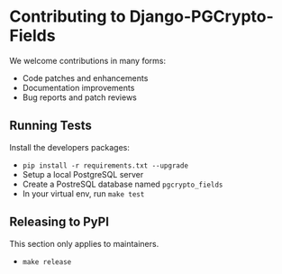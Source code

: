 # Contributing to Django-PGCrypto-Fields

We welcome contributions in many forms:

* Code patches and enhancements
* Documentation improvements
* Bug reports and patch reviews

## Running Tests

Install the developers packages:

* `pip install -r requirements.txt --upgrade`
* Setup a local PostgreSQL server
* Create a PostreSQL database named `pgcrypto_fields`
* In your virtual env, run `make test`

## Releasing to PyPI

This section only applies to maintainers.

* `make release`
